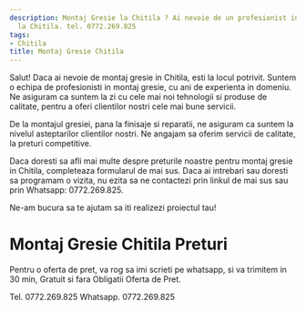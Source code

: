 ```yaml
---
description: Montaj Gresie la Chitila ? Ai nevoie de un profesionist in Montaj Gresie
  la Chitila. tel. 0772.269.825
tags:
- Chitila
title: Montaj Gresie Chitila
---
```



Salut! Daca ai nevoie de montaj gresie in Chitila, esti la locul potrivit. Suntem o echipa de profesionisti in montaj gresie, cu ani de experienta in domeniu. Ne asiguram ca suntem la zi cu cele mai noi tehnologii si produse de calitate, pentru a oferi clientilor nostri cele mai bune servicii. 

De la montajul gresiei, pana la finisaje si reparatii, ne asiguram ca suntem la nivelul asteptarilor clientilor nostri. Ne angajam sa oferim servicii de calitate, la preturi competitive. 

Daca doresti sa afli mai multe despre preturile noastre pentru montaj gresie in Chitila, completeaza formularul de mai sus. Daca ai intrebari sau doresti sa programam o vizita, nu ezita sa ne contactezi prin linkul de mai sus sau prin Whatsapp: 0772.269.825. 

Ne-am bucura sa te ajutam sa iti realizezi proiectul tau!

# Montaj Gresie Chitila Preturi
Pentru o oferta de pret, va rog sa imi scrieti pe whatsapp, si va trimitem in 30 min, Gratuit si fara Obligatii Oferta de Pret.

Tel. 0772.269.825
Whatsapp. 0772.269.825